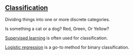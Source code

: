 ## [Classification](#classification)

Dividing things into one or more discrete categories.

Is something a cat or a dog? Red, Green, Or Yellow?

[Supervised learning](#supervised_learning) is often used for classification.

[Logistic regression](#logistic-regression) is a go-to method for binary classification.

